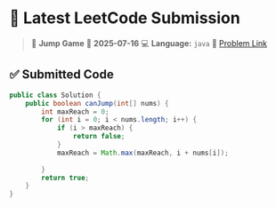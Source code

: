# 🧠 Latest LeetCode Submission

> 📌 **Jump Game**
> 📅 **2025-07-16**
> 💻 **Language:** `java`
> 🔗 [Problem Link](https://leetcode.com/problems/jump-game/)

## ✅ Submitted Code

```java
public class Solution {
    public boolean canJump(int[] nums) {
        int maxReach = 0; 
        for (int i = 0; i < nums.length; i++) {
            if (i > maxReach) {
                return false;  
            }
            maxReach = Math.max(maxReach, i + nums[i]);  
           
        }
        return true;
    }
}
```

<!-- Updated: 2025-07-16 23:19:19.784021 -->
